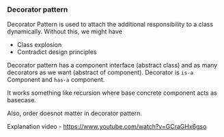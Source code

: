 ### Decorator pattern
Decorator Pattern is used to attach the additional responsibility to a class dynamically.
Without this, we might have
- Class explosion
- Contradict design principles 

Decorator pattern has a component interface (abstract class) and as many decorators as we want (abstract of component). 
Decorator is `is-a` Component and `has-a` component. 

It works something like recursion where base concrete component acts as basecase. 

Also, order doesnot matter in decorator pattern.

Explanation video -
https://www.youtube.com/watch?v=GCraGHx6gso